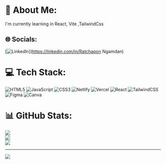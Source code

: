 # 💫 About Me:
I'm currently learning in React, Vite ,TailwindCss


## 🌐 Socials:
[![LinkedIn](https://img.shields.io/badge/LinkedIn-%230077B5.svg?logo=linkedin&logoColor=white)](https://linkedin.com/in/Ratchapon Ngamdan) 

# 💻 Tech Stack:
![HTML5](https://img.shields.io/badge/html5-%23E34F26.svg?style=for-the-badge&logo=html5&logoColor=white) ![JavaScript](https://img.shields.io/badge/javascript-%23323330.svg?style=for-the-badge&logo=javascript&logoColor=%23F7DF1E) ![CSS3](https://img.shields.io/badge/css3-%231572B6.svg?style=for-the-badge&logo=css3&logoColor=white) ![Netlify](https://img.shields.io/badge/netlify-%23000000.svg?style=for-the-badge&logo=netlify&logoColor=#00C7B7) ![Vercel](https://img.shields.io/badge/vercel-%23000000.svg?style=for-the-badge&logo=vercel&logoColor=white) ![React](https://img.shields.io/badge/react-%2320232a.svg?style=for-the-badge&logo=react&logoColor=%2361DAFB) ![TailwindCSS](https://img.shields.io/badge/tailwindcss-%2338B2AC.svg?style=for-the-badge&logo=tailwind-css&logoColor=white) 	![Figma](https://img.shields.io/badge/figma-%23F24E1E.svg?style=for-the-badge&logo=figma&logoColor=white) ![Canva](https://img.shields.io/badge/Canva-%2300C4CC.svg?style=for-the-badge&logo=Canva&logoColor=white)
# 📊 GitHub Stats:
![](https://github-readme-stats.vercel.app/api?username=bbenbboy&theme=default&hide_border=false&include_all_commits=true&count_private=false)<br/>
![](https://github-readme-streak-stats.herokuapp.com/?user=bbenbboy&theme=default&hide_border=false)<br/>
![](https://github-readme-stats.vercel.app/api/top-langs/?username=bbenbboy&theme=default&hide_border=false&include_all_commits=true&count_private=false&layout=compact)

---
[![](https://visitcount.itsvg.in/api?id=bbenbboy&icon=0&color=0)](https://visitcount.itsvg.in)

<!-- Proudly created with GPRM ( https://gprm.itsvg.in ) -->
